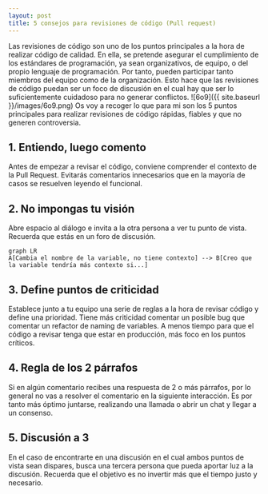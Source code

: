 ```yaml
---
layout: post
title: 5 consejos para revisiones de código (Pull request)
---
```


Las revisiones de código son uno de los puntos principales a la hora de realizar código de calidad. En ella, se pretende asegurar el cumplimiento de los estándares de programación, ya sean organizativos, de equipo, o del propio lenguaje de programación. Por tanto, pueden participar tanto miembros del equipo como de la organización. Esto hace que las revisiones de código puedan ser un foco de discusión en el cual hay que ser lo suficientemente cuidadoso para no generar conflictos.
![6o9]({{ site.baseurl }}/images/6o9.png)
Os voy a recoger lo que para mi son los 5 puntos principales para realizar revisiones de código rápidas, fiables y que no generen controversia.

## 1. Entiendo, luego comento
Antes de empezar a revisar el código, conviene comprender el contexto de la Pull Request. Evitarás comentarios innecesarios que en la mayoría de casos se resuelven leyendo el funcional.

## 2. No impongas tu visión
Abre espacio al diálogo e invita a la otra persona a ver tu punto de vista. Recuerda que estás en un foro de discusión.
```mermaid
graph LR
A[Cambia el nombre de la variable, no tiene contexto] --> B[Creo que la variable tendría más contexto si...]
```
## 3. Define puntos de criticidad
Establece junto a tu equipo una serie de reglas a la hora de revisar código y define una prioridad. Tiene más criticidad comentar un posible bug que comentar un refactor de naming de variables. A menos tiempo para que el código a revisar tenga que estar en producción, más foco en los puntos críticos.

## 4. Regla de los 2 párrafos
Si en algún comentario recibes una respuesta de 2 o más párrafos, por lo general no vas a resolver el comentario en la siguiente interacción. Es por tanto más óptimo juntarse, realizando una llamada o abrir un chat y llegar a un consenso.

## 5. Discusión a 3
En el caso de encontrarte en una discusión en el cual ambos puntos de vista sean dispares, busca una tercera persona que pueda aportar luz a la discusión. Recuerda que el objetivo es no invertir más que el tiempo justo y necesario.